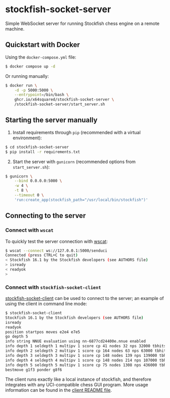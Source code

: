 # stockfish-socket-server
Simple WebSocket server for running Stockfish chess engine on a remote machine.

## Quickstart with Docker

Using the `docker-compose.yml` file:
```bash
$ docker compose up -d
```

Or running manually:
```bash
$ docker run \
    -d -p 5000:5000 \
    --entrypoint=/bin/bash \
    ghcr.io/x64squared/stockfish-socket-server \
    /stockfish-socket-server/start_server.sh
```

## Starting the server manually

1. Install requirements through `pip` (recommended with a virtual environment):
```bash
$ cd stockfish-socket-server
$ pip install -r requirements.txt
```

2. Start the server with `gunicorn` (recommended options from `start_server.sh`):
```bash
$ gunicorn \
    --bind 0.0.0.0:5000 \
    -w 4 \
    -t 8 \
    --timeout 0 \
    'run:create_app(stockfish_path="/usr/local/bin/stockfish")'
```

## Connecting to the server

### Connect with `wscat`

To quickly test the server connection with [wscat](https://github.com/websockets/wscat):

```bash
$ wscat --connect ws://127.0.0.1:5000/senduci
Connected (press CTRL+C to quit)
< Stockfish 16.1 by the Stockfish developers (see AUTHORS file)
> isready
< readyok
>
```

### Connect with `stockfish-socket-client`

[stockfish-socket-client](https://github.com/x64squared/stockfish-socket-client) can be used to connect to the server; an example of using the client in command line mode:

```bash
$ stockfish-socket-client
Stockfish 16.1 by the Stockfish developers (see AUTHORS file)
isready
readyok
position startpos moves e2e4 e7e5
go depth 5
info string NNUE evaluation using nn-6877cd24400e.nnue enabled
info depth 1 seldepth 1 multipv 1 score cp 41 nodes 32 nps 32000 tbhits 0 time 1 pv g1f3
info depth 2 seldepth 2 multipv 1 score cp 164 nodes 63 nps 63000 tbhits 0 time 1 pv g1f3 a7a6 f3e5
info depth 3 seldepth 3 multipv 1 score cp 148 nodes 139 nps 139000 tbhits 0 time 1 pv d1h5 a7a6 h5e5 g8e7
info depth 4 seldepth 4 multipv 1 score cp 148 nodes 214 nps 107000 tbhits 0 time 2 pv d1h5 a7a6 h5e5 g8e7
info depth 5 seldepth 5 multipv 1 score cp 75 nodes 1308 nps 436000 tbhits 0 time 3 pv g1f3 g8f6 d2d4 f6e4
bestmove g1f3 ponder g8f6
```

 The client runs exactly like a local instance of stockfish, and therefore integrates with any UCI-compatible chess GUI program. More usage information can be found in the [client README file](https://github.com/x64squared/stockfish-socket-client/blob/main/README.md).
